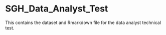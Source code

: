 # SGH_Data_Analyst_Test
 This contains the dataset and Rmarkdown file for the data analyst technical test.
